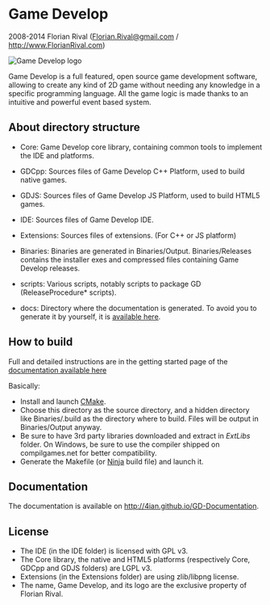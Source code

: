 Game Develop
============
2008-2014 Florian Rival (Florian.Rival@gmail.com / http://www.FlorianRival.com)

![Game Develop logo](https://raw.githubusercontent.com/4ian/GD/master/Core/docs/images/gdlogo.png "Game Develop logo")

Game Develop is a full featured, open source game development software, allowing to create any kind of 2D game
without needing any knowledge in a specific programming language. All the game logic is made thanks to an
intuitive and powerful event based system.

About directory structure
-------------------------

* Core: Game Develop core library, containing common tools to implement the IDE and platforms.
* GDCpp: Sources files of Game Develop C++ Platform, used to build native games.
* GDJS: Sources files of Game Develop JS Platform, used to build HTML5 games.
* IDE: Sources files of Game Develop IDE.
* Extensions: Sources files of extensions. (For C++ or JS platform)

* Binaries: Binaries are generated in Binaries/Output. Binaries/Releases contains the installer exes and compressed files containing Game Develop releases.

* scripts: Various scripts, notably scripts to package GD (ReleaseProcedure* scripts).
* docs: Directory where the documentation is generated. To avoid you to generate it by yourself, it is [available here](http://4ian.github.io/GD-Documentation).

How to build
------------

Full and detailed instructions are in the getting started page of the [documentation available here](http://4ian.github.io/GD-Documentation)

Basically:

* Install and launch [CMake].
* Choose this directory as the source directory, and a hidden directory like Binaries/.build
as the directory where to build. Files will be output in Binaries/Output anyway.
* Be sure to have 3rd party libraries downloaded and extract in *ExtLibs* folder. On Windows,
be sure to use the compiler shipped on compilgames.net for better compatibility.
* Generate the Makefile (or [Ninja] build file) and launch it.

Documentation
-------------

The documentation is available on http://4ian.github.io/GD-Documentation.

License
-------

* The IDE (in the IDE folder) is licensed with GPL v3.
* The Core library, the native and HTML5 platforms (respectively Core, GDCpp and GDJS folders) are LGPL v3.
* Extensions (in the Extensions folder) are using zlib/libpng license.
* The name, Game Develop, and its logo are the exclusive property of Florian Rival.

[CMake]:http://www.cmake.org/
[Ninja]:http://martine.github.io/ninja/